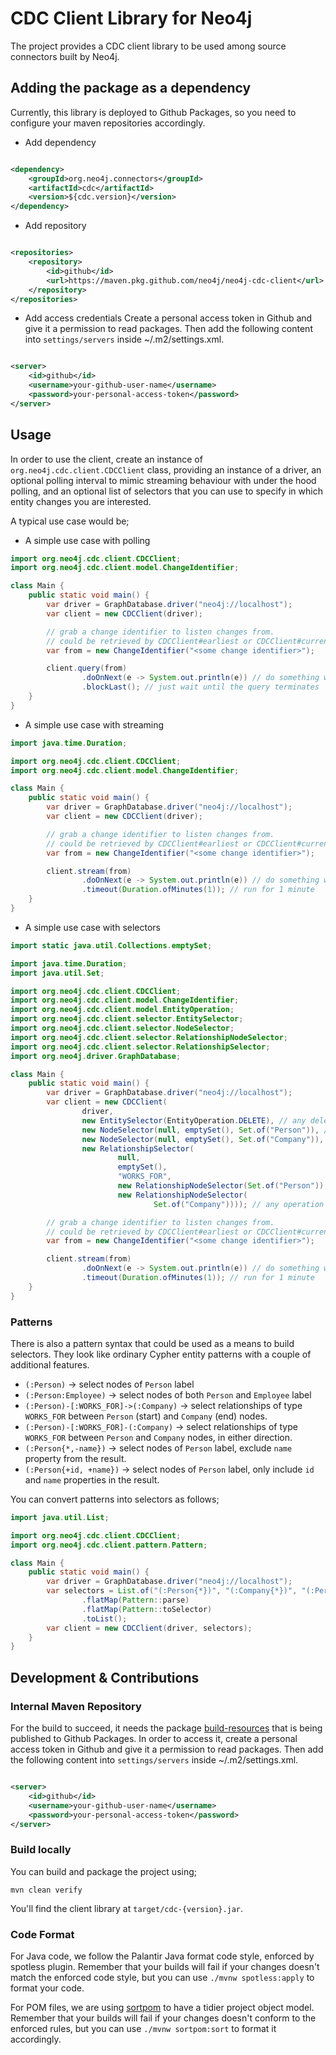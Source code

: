 # CDC Client Library for Neo4j

The project provides a CDC client library to be used among source connectors built by Neo4j.

## Adding the package as a dependency

Currently, this library is deployed to Github Packages, so you need to configure your maven repositories accordingly.

* Add dependency

```xml

<dependency>
    <groupId>org.neo4j.connectors</groupId>
    <artifactId>cdc</artifactId>
    <version>${cdc.version}</version>
</dependency>
```

* Add repository

```xml

<repositories>
    <repository>
        <id>github</id>
        <url>https://maven.pkg.github.com/neo4j/neo4j-cdc-client</url>
    </repository>
</repositories>
```

* Add access credentials
  Create a personal access token in Github and give it a permission to read packages.
  Then add the following content into `settings/servers` inside ~/.m2/settings.xml.

```xml

<server>
    <id>github</id>
    <username>your-github-user-name</username>
    <password>your-personal-access-token</password>
</server>
```

## Usage

In order to use the client, create an instance of `org.neo4j.cdc.client.CDCClient` class, providing an instance of a
driver, an optional polling interval to mimic streaming behaviour with under the hood polling, and an optional
list of selectors that you can use to specify in which entity changes you are interested.

A typical use case would be;

* A simple use case with polling

```java
import org.neo4j.cdc.client.CDCClient;
import org.neo4j.cdc.client.model.ChangeIdentifier;

class Main {
    public static void main() {
        var driver = GraphDatabase.driver("neo4j://localhost");
        var client = new CDCClient(driver);

        // grab a change identifier to listen changes from.
        // could be retrieved by CDCClient#earliest or CDCClient#current methods.
        var from = new ChangeIdentifier("<some change identifier>");

        client.query(from)
                .doOnNext(e -> System.out.println(e)) // do something with the received change
                .blockLast(); // just wait until the query terminates
    }
}
```

* A simple use case with streaming

```java
import java.time.Duration;

import org.neo4j.cdc.client.CDCClient;
import org.neo4j.cdc.client.model.ChangeIdentifier;

class Main {
    public static void main() {
        var driver = GraphDatabase.driver("neo4j://localhost");
        var client = new CDCClient(driver);

        // grab a change identifier to listen changes from.
        // could be retrieved by CDCClient#earliest or CDCClient#current methods.
        var from = new ChangeIdentifier("<some change identifier>");

        client.stream(from)
                .doOnNext(e -> System.out.println(e)) // do something with the received change
                .timeout(Duration.ofMinutes(1)); // run for 1 minute
    }
}
```

* A simple use case with selectors

```java
import static java.util.Collections.emptySet;

import java.time.Duration;
import java.util.Set;

import org.neo4j.cdc.client.CDCClient;
import org.neo4j.cdc.client.model.ChangeIdentifier;
import org.neo4j.cdc.client.model.EntityOperation;
import org.neo4j.cdc.client.selector.EntitySelector;
import org.neo4j.cdc.client.selector.NodeSelector;
import org.neo4j.cdc.client.selector.RelationshipNodeSelector;
import org.neo4j.cdc.client.selector.RelationshipSelector;
import org.neo4j.driver.GraphDatabase;

class Main {
    public static void main() {
        var driver = GraphDatabase.driver("neo4j://localhost");
        var client = new CDCClient(
                driver,
                new EntitySelector(EntityOperation.DELETE), // any delete operation on nodes or relationships
                new NodeSelector(null, emptySet(), Set.of("Person")), // any operation on nodes with Person label
                new NodeSelector(null, emptySet(), Set.of("Company")), // any operation on nodes with Company label
                new RelationshipSelector(
                        null,
                        emptySet(),
                        "WORKS_FOR",
                        new RelationshipNodeSelector(Set.of("Person")),
                        new RelationshipNodeSelector(
                                Set.of("Company")))); // any operation on relationships of type WORKS_FOR between nodes of `Person` and `Company` labels

        // grab a change identifier to listen changes from.
        // could be retrieved by CDCClient#earliest or CDCClient#current methods.
        var from = new ChangeIdentifier("<some change identifier>");

        client.stream(from)
                .doOnNext(e -> System.out.println(e)) // do something with the received change
                .timeout(Duration.ofMinutes(1)); // run for 1 minute
    }
}
```

### Patterns

There is also a pattern syntax that could be used as a means to build selectors.
They look like ordinary Cypher entity patterns with a couple of additional features.

* `(:Person)` -> select nodes of `Person` label
* `(:Person:Employee)` -> select nodes of both `Person` and `Employee` label
* `(:Person)-[:WORKS_FOR]->(:Company)` -> select relationships of type `WORKS_FOR` between `Person` (start)
  and `Company` (end) nodes.
* `(:Person)-[:WORKS_FOR]-(:Company)` -> select relationships of type `WORKS_FOR` between `Person` and `Company` nodes,
  in
  either direction.
* `(:Person{*,-name})` -> select nodes of `Person` label, exclude `name` property from the result.
* `(:Person{+id, +name})` -> select nodes of `Person` label, only include `id` and `name` properties in the result.

You can convert patterns into selectors as follows;

```java
import java.util.List;

import org.neo4j.cdc.client.CDCClient;
import org.neo4j.cdc.client.pattern.Pattern;

class Main {
    public static void main() {
        var driver = GraphDatabase.driver("neo4j://localhost");
        var selectors = List.of("(:Person{*})", "(:Company{*})", "(:Person)-[:WORKS_FOR{*}]->(:Company)").stream()
                .flatMap(Pattern::parse)
                .flatMap(Pattern::toSelector)
                .toList();
        var client = new CDCClient(driver, selectors);
    }
}
```

## Development & Contributions

### Internal Maven Repository

For the build to succeed, it needs the package [build-resources](https://github.com/neo4j/connectors-build-resources)
that is being published to Github Packages.
In order to access it, create a personal access token in Github and give it a permission to read packages.
Then add the following content into `settings/servers` inside ~/.m2/settings.xml.

```xml

<server>
    <id>github</id>
    <username>your-github-user-name</username>
    <password>your-personal-access-token</password>
</server>
```

### Build locally

You can build and package the project using;

```
mvn clean verify
```

You'll find the client library at `target/cdc-{version}.jar`.

### Code Format

For Java code, we follow the Palantir Java format code style, enforced by spotless plugin.
Remember that your builds will fail if your changes doesn't match the enforced code style, but you can
use `./mvnw spotless:apply` to format your code.

For POM files, we are using [sortpom](https://github.com/Ekryd/sortpom) to have a tidier project object model. Remember
that your builds will fail if your changes doesn't conform to the enforced rules, but you can use `./mvnw sortpom:sort`
to format it accordingly.
